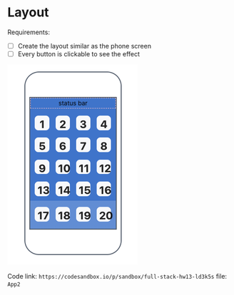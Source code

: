 # Layout

Requirements:

- [ ] Create the layout similar as the phone screen
- [ ] Every button is clickable to see the effect

![layout](./layout.png)

Code link: `https://codesandbox.io/p/sandbox/full-stack-hw13-ld3k5s`
file: `App2`
